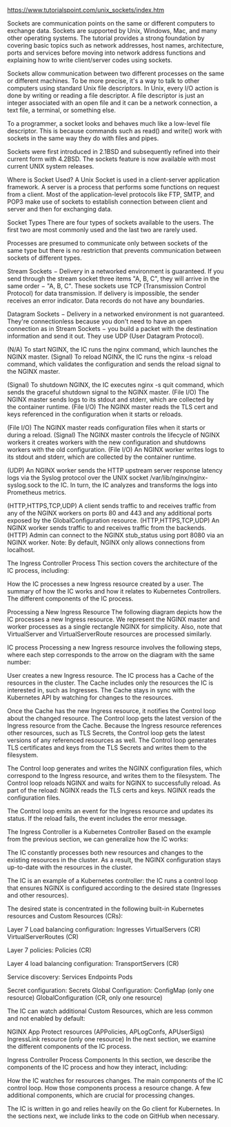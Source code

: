 https://www.tutorialspoint.com/unix_sockets/index.htm

Sockets are communication points on the same or different computers to exchange data. Sockets are supported by Unix, Windows, Mac, and many other operating systems. The tutorial provides a strong foundation by covering basic topics such as network addresses, host names, architecture, ports and services before moving into network address functions and explaining how to write client/server codes using sockets.

Sockets allow communication between two different processes on the same or different machines. To be more precise, it's a way to talk to other computers using standard Unix file descriptors. In Unix, every I/O action is done by writing or reading a file descriptor. A file descriptor is just an integer associated with an open file and it can be a network connection, a text file, a terminal, or something else.

To a programmer, a socket looks and behaves much like a low-level file descriptor. This is because commands such as read() and write() work with sockets in the same way they do with files and pipes.

Sockets were first introduced in 2.1BSD and subsequently refined into their current form with 4.2BSD. The sockets feature is now available with most current UNIX system releases.

Where is Socket Used?
A Unix Socket is used in a client-server application framework. A server is a process that performs some functions on request from a client. Most of the application-level protocols like FTP, SMTP, and POP3 make use of sockets to establish connection between client and server and then for exchanging data.

Socket Types
There are four types of sockets available to the users. The first two are most commonly used and the last two are rarely used.

Processes are presumed to communicate only between sockets of the same type but there is no restriction that prevents communication between sockets of different types.

Stream Sockets − Delivery in a networked environment is guaranteed. If you send through the stream socket three items "A, B, C", they will arrive in the same order − "A, B, C". These sockets use TCP (Transmission Control Protocol) for data transmission. If delivery is impossible, the sender receives an error indicator. Data records do not have any boundaries.

Datagram Sockets − Delivery in a networked environment is not guaranteed. They're connectionless because you don't need to have an open connection as in Stream Sockets − you build a packet with the destination information and send it out. They use UDP (User Datagram Protocol).

(N/A) To start NGINX, the IC runs the nginx command, which launches the NGINX master.
(Signal) To reload NGINX, the IC runs the nginx -s reload command, which validates the configuration and sends the reload signal to the NGINX master.

(Signal) To shutdown NGINX, the IC executes nginx -s quit command, which sends the graceful shutdown signal to the NGINX master.
(File I/O) The NGINX master sends logs to its stdout and stderr, which are collected by the container runtime.
(File I/O) The NGINX master reads the TLS cert and keys referenced in the configuration when it starts or reloads.

(File I/O) The NGINX master reads configuration files when it starts or during a reload.
(Signal) The NGINX master controls the lifecycle of NGINX workers it creates workers with the new configuration and shutdowns workers with the old configuration.
(File I/O) An NGINX worker writes logs to its stdout and stderr, which are collected by the container runtime.


(UDP) An NGINX worker sends the HTTP upstream server response latency logs via the Syslog protocol over the UNIX socket /var/lib/nginx/nginx-syslog.sock to the IC. In turn, the IC analyzes and transforms the logs into Prometheus metrics.

(HTTP,HTTPS,TCP,UDP) A client sends traffic to and receives traffic from any of the NGINX workers on ports 80 and 443 and any additional ports exposed by the GlobalConfiguration resource.
(HTTP,HTTPS,TCP,UDP) An NGINX worker sends traffic to and receives traffic from the backends.
(HTTP) Admin can connect to the NGINX stub_status using port 8080 via an NGINX worker. Note: By default, NGINX only allows connections from localhost.

The Ingress Controller Process
This section covers the architecture of the IC process, including:

How the IC processes a new Ingress resource created by a user.
The summary of how the IC works and how it relates to Kubernetes Controllers.
The different components of the IC process.

Processing a New Ingress Resource
The following diagram depicts how the IC processes a new Ingress resource. We represent the NGINX master and worker processes as a single rectangle NGINX for simplicity. Also, note that VirtualServer and VirtualServerRoute resources are processed similarly.

IC process
Processing a new Ingress resource involves the following steps, where each step corresponds to the arrow on the diagram with the same number:

User creates a new Ingress resource.
The IC process has a Cache of the resources in the cluster. The Cache includes only the resources the IC is interested in, such as Ingresses. The Cache stays in sync with the Kubernetes API by watching for changes to the resources.

Once the Cache has the new Ingress resource, it notifies the Control loop about the changed resource.
The Control loop gets the latest version of the Ingress resource from the Cache. Because the Ingress resource references other resources, such as TLS Secrets, the Control loop gets the latest versions of any referenced resources as well.
The Control loop generates TLS certificates and keys from the TLS Secrets and writes them to the filesystem.

The Control loop generates and writes the NGINX configuration files, which correspond to the Ingress resource, and writes them to the filesystem.
The Control loop reloads NGINX and waits for NGINX to successfully reload. As part of the reload:
NGINX reads the TLS certs and keys.
NGINX reads the configuration files.

The Control loop emits an event for the Ingress resource and updates its status. If the reload fails, the event includes the error message.

The Ingress Controller is a Kubernetes Controller
Based on the example from the previous section, we can generalize how the IC works:

The IC constantly processes both new resources and changes to the existing resources in the cluster. As a result, the NGINX configuration stays up-to-date with the resources in the cluster.

The IC is an example of a Kubernetes controller: the IC runs a control loop that ensures NGINX is configured according to the desired state (Ingresses and other resources).

The desired state is concentrated in the following built-in Kubernetes resources and Custom Resources (CRs):

Layer 7 Load balancing configuration:
Ingresses
VirtualServers (CR)
VirtualServerRoutes (CR)

Layer 7 policies:
Policies (CR)

Layer 4 load balancing configuration:
TransportServers (CR)

Service discovery:
Services
Endpoints
Pods

Secret configuration:
Secrets
Global Configuration:
ConfigMap (only one resource)
GlobalConfiguration (CR, only one resource)

The IC can watch additional Custom Resources, which are less common and not enabled by default:

NGINX App Protect resources (APPolicies, APLogConfs, APUserSigs)
IngressLink resource (only one resource)
In the next section, we examine the different components of the IC process.

Ingress Controller Process Components
In this section, we describe the components of the IC process and how they interact, including:

How the IC watches for resources changes.
The main components of the IC control loop.
How those components process a resource change.
A few additional components, which are crucial for processing changes.

The IC is written in go and relies heavily on the Go client for Kubernetes. In the sections next, we include links to the code on GitHub when necessary.


